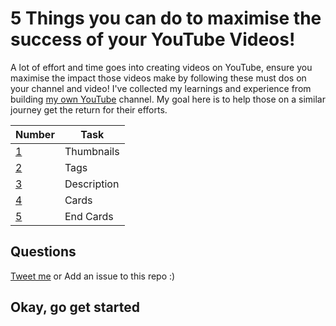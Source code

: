 # 5 Things you can do to maximise the success of your YouTube Videos!

A lot of effort and time goes into creating videos on YouTube, ensure you maximise the impact those videos make by following these must dos on your channel and video!  I've collected my learnings and experience from building [my own YouTube](https://youtube.com/techielass) channel. My goal here is to help those on a similar journey get the return for their efforts. 

| Number | Task|
|-----|-------------------|
|[1](thumbnails/readme.md)| Thumbnails |
|[2](tags/readme.md)| Tags |
|[3](description/readme.md)| Description |
|[4](cards/readme.md)| Cards |
|[5](endcards/readme.md)| End Cards |

## Questions

[Tweet me](https://twitter.com/techielass) or Add an issue to this repo :)

## Okay, go get started
